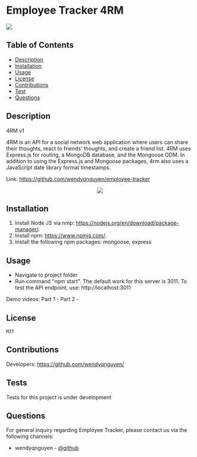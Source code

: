 # Employee Tracker 4RM 

<p><img src="https://img.shields.io/badge/license-MIT-blue"></p>
  

## Table of Contents 

* [Description](#description)
* [Installation](#installation)
* [Usage](#usage)
* [License](#license)
* [Contributions](#contributions)
* [Test](#tests)
* [Questions](#questions)

## Description 
4RM v1

4RM is an API for a social network web application where users can share their thoughts, react to friends’ thoughts, and create a friend list. 4RM uses Express.js for routing, a MongoDB database, and the Mongoose ODM. In addition to using the Express.js  and Mongoose packages, 4rm also uses a JavaScript date library format timestamps.

Link: https://github.com/wendyqnguyen/employee-tracker

<p align="center"><img src="screenshot.jpeg"></p>

## Installation 
1) Install Node JS via nmp: https://nodejs.org/en/download/package-manager/. 
2) Install npm: https://www.npmjs.com/. 
3) Install the following npm packages: mongoose, express 

## Usage 

- Navigate to project folder
- Run command "npm start".  The default work for this server is 3011. To test the API endpoint, use: http://localhost:3011


Demo videos: 
Part 1 - 
Part 2 - 

## License 
    MIT



## Contributions 

Developers: https://github.com/wendyqnguyen/


## Tests 

Tests for this project is under development

## Questions 

For general inquiry regarding Employee Tracker, please contact us via the following channels: 

- wendyqnguyen - [@github](https://github.com/wendyqnguyen/)
